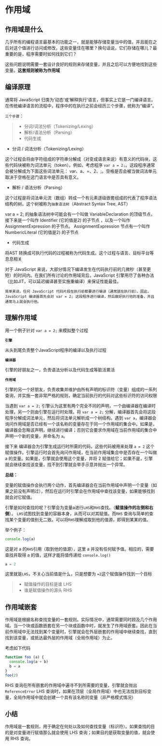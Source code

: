# 作用域

## 作用域是什么

几乎所有的编程语言最基本的功能之一，就是能够存储变量当中的值，并且能在之后对这个值进行访问或修改，这些变量住在哪里？换句话说，它们存储在哪儿？最重要的是，程序需要时如何找到它们？

这些问题说明需要一套设计良好的规则来存储变量，并且之后可以方便地找到这些变量。**这套规则被称为作用域**

## 编译原理

通常将 JavaScript 归类为‘动态’或‘解释执行’语言，但事实上它是一门编译语言。在传统编译语言的流程中，程序中的在执行之前会经历三个步骤，统称为“编译”。

`三个步骤`：

>- 分词/词法分析（Tokenizing/Lexing）
>- 解析/语法分析（Parsing）
>- 代码生成

- 分词 / 词法分析（Tokenizing/Lexing）

这个过程会将由字符组成的字符串分解成（对变成语言来说）有意义的代码块，这些代码块被称为词法单元（token）。例如，考虑程序 `var a = 2;`。这段程序通常会被分解成为下面这些词法单元： var、a、=、2、;。空格是否会被当做词法单元取决于空格在这门语言中是否具有意义。

- 解析 / 语法分析（Parsing）

这个过程是将词法单元流（数组）转成一个有元素逐级嵌套组成的代表了程序语法结构的树。这个树被称为`抽象语法树`（Abstract Syntax Tree, AST）

var a = 2; 的抽象语法树中可能会有一个叫做 VariableDeclaration 的顶级节点，接下来是一个叫作 Identifier (它的值是2) 的子节点
，以及一个叫作 AssignmentExpression 的子节点。 AssignmentExpression 节点有一个叫作 NumbericLiteral (它的值是2) 的子节点

- 代码生成

将AST 转换成可执行代码的过程被称为代码生成。这个过程与语言、目标平台等息息相关

对于 JavaScript 来说，大部分情况下编译发生在代码执行前的几微秒（甚至更短）的时间内。在我们所有讨论的作用域背后，JavaScript 引擎用尽了各种办法（比如JIT，可以延迟编译甚至实施重编译）来保证性能最佳。

`简单来说，任何 JavaScript 代码片段在执行前都要进行编译（通常就在执行前）。因此， JavaScript 编译器首先会对 var = 2; 这段程序进行编译，然后做好执行他的准备，并且通常马上就会执行他。`

## 理解作用域

用一个例子针对 `var a = 2;` 来模拟整个过程

**`引擎`**

从头到尾负责整个JavaScript程序的编译以及执行过程

**`编译器`**

引擎的好朋友之一，负责语法分析以及代码生成等脏活累活

**`作用域`**

引擎的另一个好朋友，负责收集并维护由所有声明的标识符（变量）组成的一系列查询，并实施一套非常严格的规则，确定当前执行的代码对这些标识符的访问权限


当遇到 `var a = 2;` 引擎认为这里有两个完全不同的声明，一个由编译器在编译时处理，另一个则由引擎在运行时处理。将 `var a = 2;` 分解，编译器首先会将这段程序分解成词法单元，然后将词法单元解析成一个树结构。遇到 `var a`，编译器会询问作用域是否已经有一个该名称的变量存在于同一个作用域的集合中。如果是，编译器会忽略该声明，继续进行编译；否则它会要求作用域在当前作用域的集合中声明一个新的变量，并命名为 `a`。


接下来 编译器会为引擎生成运行时所需的代码，这些代码被用来处理 `a = 2` 这个赋值操作。引擎运行时会首先询问作用域，在当前作用域集合中是否存在一个叫做 a 的变量。如果是，引擎就会使用这个变量，并将 2 赋值给它；如果不是，引擎就会继续查找该变量，找不到引擎就会举手示意并抛出一个异常。


**总结：**

变量的赋值操作会执行两个动作，首先编译器会在当前作用域中声明一个变量（如果之前没有声明过），然后在运行时引擎会在作用域中查找该变量，如果能够找到就会对它赋值。


引擎是如何查找的呢？引擎会为变量a进行`LHS`和`RHS`查找。（**赋值操作的左侧和右侧**）。 `LHS`试图找到变量的容器本身，从而可以对其赋值。而`RHS` 查询与简单的查找某个变量的值别无二致。可以将`RHS`理解成取到他的值源，即得到某某的值。

举个例子：

```js
console.log(a)
```

这是对 a 的`RHS`引用（取到他的值源），这里 a 并没有任何赋予值。相应的，需要查找并取得 a 的值，这样才能将值传递给 `console.log()`

```js
a = 2
```

这里就是`LHS`，不关心当前值是什么，只是想要为 `=2`这个赋值操作找到一个目标

>- 赋值操作的目标是谁 LHS
>- 谁是赋值操作的源头 RHS

## 作用域嵌套

作用域是根据名称查找变量的一套规则。实际情况中，通常需要同时顾及几个作用域。当一个块或函数嵌套在另一个块或函数中时，就发生了作用域嵌套。因此在当前作用域中无法找到某个变量时，引擎就会在外层嵌套的作用域中继续查找，直到找到该变量，或抵达最外层的作用域（全局作用域）为止。


考虑如下代码

```js
function foo (a) {
  console.log(a + b)
  b = a
}
foo(2)

```

RHS 查询在所有嵌套的作用域中遍寻不到所需要的变量，引擎就会抛出`ReferenceError`
LHS 查询时，如果在顶层（全局作用域）中也无法找到目标变量，全局作用域中就会创建一个具有该名称的变量（非严格模式情况）

## 小结

作用域是一套规则，用于确定在何处以及如何查找变量（标识符）。如果查找的目的是对变量进行赋值那么就会使用 LHS 查询；如果目的是获取变量的值，就会使用 RHS 查询。